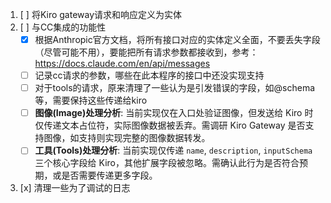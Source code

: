 1. [ ] 将Kiro gateway请求和响应定义为实体
2. [ ] 与CC集成的功能性
   - [x] 根据Anthropic官方文档，将所有接口对应的实体定义全面，不要丢失字段（尽管可能不用），要能把所有请求参数都接收到，参考：https://docs.claude.com/en/api/messages
   - [ ] 记录cc请求的参数，哪些在此本程序的接口中还没实现支持
   - [ ] 对于tools的请求，原来清理了一些认为是引发错误的字段，如@schema等，需要保持这些传递给kiro
   - [ ] **图像(Image)处理分析**: 当前实现仅在入口处验证图像，但发送给 Kiro 时仅传递文本占位符，实际图像数据被丢弃。需调研 Kiro Gateway 是否支持图像，如支持则实现完整的图像数据转发。
   - [ ] **工具(Tools)处理分析**: 当前实现仅传递 `name`, `description`, `inputSchema` 三个核心字段给 Kiro，其他扩展字段被忽略。需确认此行为是否符合预期，或是否需要传递更多字段。
3. [x] 清理一些为了调试的日志
